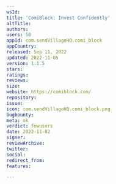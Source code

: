 ```yaml
---
wsId: 
title: 'ComiBlock: Invest Confidently'
altTitle: 
authors: 
users: 50
appId: com.sendVillageHQ.comi_block
appCountry: 
released: Sep 11, 2022
updated: 2022-11-05
version: 1.1.5
stars: 
ratings: 
reviews: 
size: 
website: https://comiblock.com/
repository: 
issue: 
icon: com.sendVillageHQ.comi_block.png
bugbounty: 
meta: ok
verdict: fewusers
date: 2022-11-02
signer: 
reviewArchive: 
twitter: 
social: 
redirect_from: 
features: 

---
```



